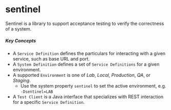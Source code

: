 # sentinel

Sentinel is a library to support acceptance testing to verify the correctness of a system.

##### Key Concepts
- A `Service Definition` defines the particulars for interacting with a given service, such as base
  URL and port.
- A `System Definition` defines a set of `Service Definitions` for a given environment.
- A supported `Environment` is one of _Lab_, _Local_, _Production_, _QA_, or _Staging_.
     - Use the system property `sentinel` to set the active environment, e.g. `-Dsentinel=LAB`
- A `Test Client` is a Java interface that specializes with REST interaction for a specific `Service Definition`.
